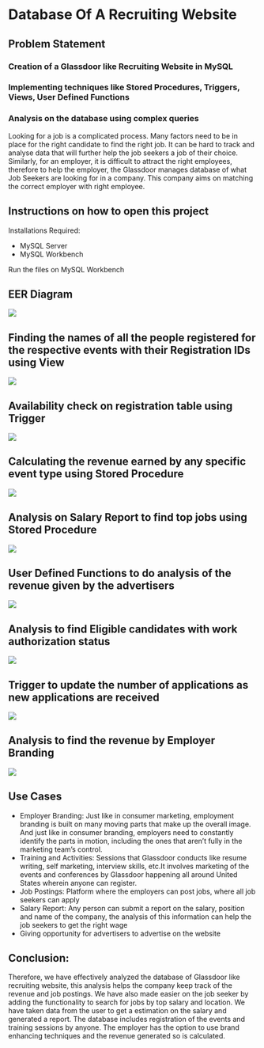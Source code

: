 # Database Of A Recruiting Website

## Problem Statement

### Creation of a Glassdoor like Recruiting Website in MySQL
### Implementing techniques like Stored Procedures, Triggers, Views, User Defined Functions
### Analysis on the database using complex queries

Looking for a job is a complicated process. Many factors need to be in place for the right candidate to find the right job. It can be hard to track and analyse data that will further help the job seekers a job of their choice. Similarly, for an employer, it is difficult to attract the right employees, therefore to help the employer, the Glassdoor manages database of what Job Seekers are looking for in a company. This company aims on matching the correct employer with right employee.

## Instructions on how to open this project 

Installations Required:
- MySQL Server
- MySQL Workbench

Run the files on MySQL Workbench



## EER Diagram

![](EERProject.png)

## Finding the names of all the people registered for the respective events with their Registration IDs using View

![](images/view1.png)

## Availability check on registration table using Trigger

![](images/trigger1.png)

## Calculating the revenue earned by any specific event type using Stored Procedure

![](images/sp1.png)

## Analysis on Salary Report to find top jobs using Stored Procedure

![](images/sp2.png)

## User Defined Functions to do analysis of the revenue given by the advertisers
![](images/udf1.png)

## Analysis to find Eligible candidates with work authorization status
![](images/view2.png)

## Trigger to update the number of applications as new applications are received
![](images/trigger2.png)

## Analysis to find the revenue by Employer Branding 

![](images/analysis.png)

## Use Cases

- Employer Branding: Just like in consumer marketing, employment branding is built on many moving parts that make up the overall image. And just like in consumer branding, employers need to constantly identify the parts in motion, including the ones that aren’t fully in the marketing team’s control. 
- Training and Activities:  Sessions that Glassdoor conducts like resume writing, self marketing, interview skills, etc.It involves marketing of  the events and conferences by Glassdoor happening all around United States wherein anyone can register.
- Job Postings: Platform where the employers can post jobs, where all job seekers can apply
- Salary Report: Any person can submit a report on the salary, position and name of the company, the analysis of this information can help the job seekers to get the right wage
- Giving opportunity for advertisers to advertise on the website

## Conclusion: 

Therefore, we have effectively analyzed the database of Glassdoor like recruiting website, this analysis helps the company keep track of the revenue and job postings. We have also made easier on the job seeker by adding the functionality to search for jobs by top salary and location. We have taken data from the user to get a estimation on the salary and generated a report. The database includes registration of the events and training sessions by anyone. The employer has the option to use brand enhancing techniques and the revenue generated so is calculated.










